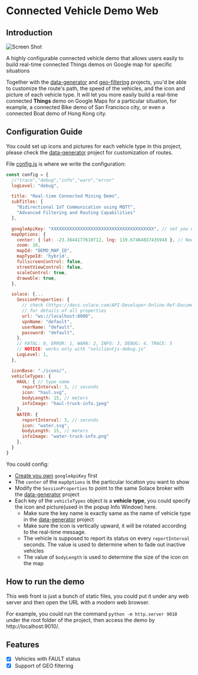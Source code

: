 # Connected Vehicle Demo Web

## Introduction

![Screen Shot](./images/cover.avif)

A highly configurable connected vehicle demo that allows users easily to build real-time connected Things demos on Google map for specific situations

Together with the [data-generator](../../../connected-vehicle-data-generator/) and [geo-filtering](../../../geo-filtering/) projects, you'd be able to customize the route's path, the speed of the vehicles, and the icon and picture of each vehicle type. It will let you more easily build a real-time connected **Things** demo on Google Maps for a particular situation, for example, a connected Bike demo of San Francisco city, or even a connected Boat demo of Hong Kong city.

## Configuration Guide

You could set up icons and pictures for each vehicle type in this project, please check the [data-generator](../../../connected-vehicle-data-generator/) project for customization of routes.

File [config.js](./config.js) is where we write the configuration:

```javascript
const config = {
  //"trace","debug","info","warn","error"
  logLevel: "debug",

  title: "Real-time Connected Mining Demo",
  subTitles: [
    "Bidirectional IoT Communication using MQTT",
    "Advanced Filtering and Routing Capabilities"
  ],

  googleApiKey: "XXXXXXXXXXXXXXXXXXXXXXXXXXXXXXXXXXXXXXX", // set you own google api key here
  mapOptions: {
    center: { lat: -23.3644177610712, lng: 119.67464837435948 }, // Newman Mine Site
    zoom: 16,
    mapId: "DEMO_MAP_ID",
    mapTypeId: 'hybrid',
    fullscreenControl: false,
    streetViewControl: false,
    scaleControl: true,
    drawable: true,
  },

  solace: {...
    SessionProperties: {
      // check (https://docs.solace.com/API-Developer-Online-Ref-Documentation/js/solace.SessionProperties.html)
      // for details of all properties
      url: "ws://localhost:8008",
      vpnName: "default",
      userName: "default",
      password: "default",
    },
    // FATAL: 0, ERROR: 1, WARN: 2, INFO: 3, DEBUG: 4, TRACE: 5
    // NOTICE: works only with "solclientjs-debug.js"
    LogLevel: 1,
  },

  iconBase: "./icons/",
  vehicleTypes: {
    HAUL: { // type name
      reportInterval: 3, // seconds
      icon: "haul.svg",
      bodyLength: 15, // meters
      infoImage: "haul-truck-info.jpeg"
    },
    WATER: {
      reportInterval: 3, // seconds
      icon: "water.svg",
      bodyLength: 15, // meters
      infoImage: "water-truck-info.png"
    },
  }
}
```

You could config:

- [Create you own](https://developers.google.com/maps/documentation/javascript/get-api-key#create-api-keys) `googleApiKey` first
- The `center` of the `mapOptions` is the particular location you want to show
- Modify the `SessionProperties` to point to the same Solace broker with the [data-generator](../../../connected-vehicle-data-generator/) project
- Each key of the `vehicleTypes` object is a **vehicle type**, you could specify the icon and picture(used in the popup Info Window) here.
  - Make sure the key name is exactly same as the name of vehicle type in the [data-generator](../../../connected-vehicle-data-generator/) project
  - Make sure the icon is vertically upward, it will be rotated according to the real-time message.
  - The vehicle is supposed to report its status on every `reportInterval` seconds. The value is used to determine when to fade out inactive vehicles
  - The value of `bodyLength` is used to determine the size of the icon on the map

## How to run the demo

This web front is just a bunch of static files, you could put it under any web server and then open the URL with a modern web browser.

For example, you could run the command `python -m http.server 9010` under the root folder of the project, then access the demo by http://localhost:9010/.

## Features

- [x] Vehicles with FAULT status
- [x] Support of GEO filtering
